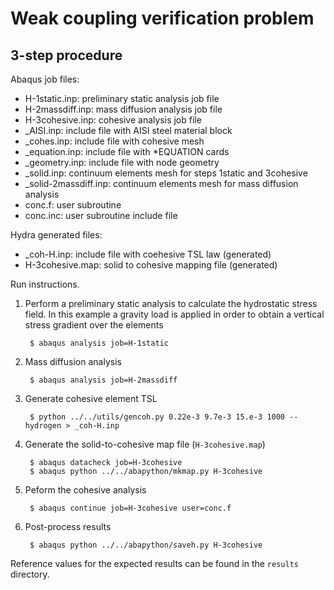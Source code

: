 # Weak coupling verification problem

## 3-step procedure

Abaqus job files:

* H-1static.inp: preliminary static analysis job file
* H-2massdiff.inp: mass diffusion analysis job file
* H-3cohesive.inp: cohesive analysis job file
* _AISI.inp: include file with AISI steel material block
* _cohes.inp: include file with cohesive mesh
* _equation.inp: include file with *EQUATION cards
* _geometry.inp: include file with node geometry
* _solid.inp: continuum elements mesh for steps 1static and 3cohesive
* _solid-2massdiff.inp: continuum elements mesh for mass diffusion analysis
* conc.f: user subroutine
* conc.inc: user subroutine include file

Hydra generated files:

* _coh-H.inp: include file with coehesive TSL law (generated)
* H-3cohesive.map: solid to cohesive mapping file (generated)

Run instructions.

1. Perform a preliminary static analysis to calculate the hydrostatic
   stress field.
   In this example a gravity load is applied in order to obtain a vertical
   stress gradient over the elements

        $ abaqus analysis job=H-1static

2. Mass diffusion analysis

        $ abaqus analysis job=H-2massdiff

3. Generate cohesive element TSL

        $ python ../../utils/gencoh.py 0.22e-3 9.7e-3 15.e-3 1000 --hydrogen > _coh-H.inp

4. Generate the solid-to-cohesive map file (`H-3cohesive.map`)

        $ abaqus datacheck job=H-3cohesive
        $ abaqus python ../../abapython/mkmap.py H-3cohesive

5. Peform the cohesive analysis

        $ abaqus continue job=H-3cohesive user=conc.f

6. Post-process results

        $ abaqus python ../../abapython/saveh.py H-3cohesive

Reference values for the expected results can be found in the `results`
directory.
